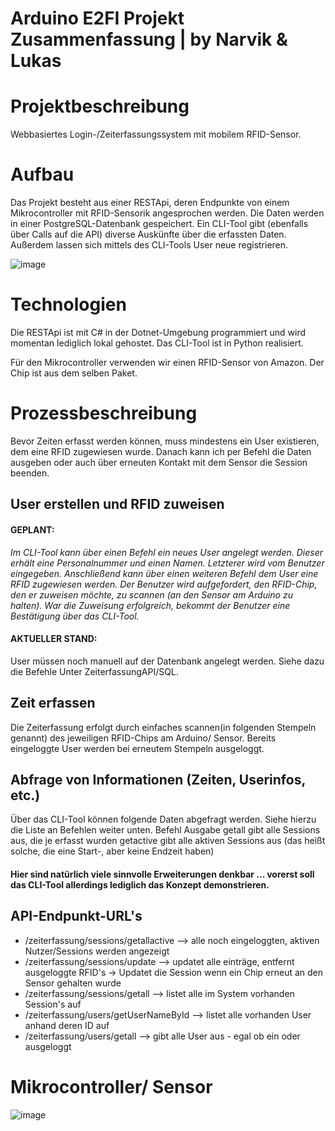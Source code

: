 # Arduino E2FI Projekt Zusammenfassung | by Narvik & Lukas

# Projektbeschreibung
Webbasiertes Login-/Zeiterfassungssystem mit mobilem RFID-Sensor. 

# Aufbau
Das Projekt besteht aus einer RESTApi, deren Endpunkte von einem Mikrocontroller mit RFID-Sensorik angesprochen werden. Die Daten werden in einer PostgreSQL-Datenbank gespeichert.
Ein CLI-Tool gibt (ebenfalls über Calls auf die API) diverse Auskünfte über die erfassten Daten. Außerdem lassen sich mittels des CLI-Tools User neue registrieren.

![image](https://github.com/einroggenbrot32/e2fi_arduino_rfid/assets/112704792/1c03e24e-91a7-4acb-a7ec-57c889a01bfc)


# Technologien
Die RESTApi ist mit C# in der Dotnet-Umgebung programmiert und wird momentan lediglich lokal gehostet.
Das CLI-Tool ist in Python realisiert.

Für den Mikrocontroller verwenden wir einen RFID-Sensor von Amazon. Der Chip ist aus dem selben Paket.

# Prozessbeschreibung
Bevor Zeiten erfasst werden können, muss mindestens ein User existieren, dem eine RFID zugewiesen wurde.
Danach kann ich per Befehl die Daten ausgeben oder auch über erneuten Kontakt mit dem Sensor die Session beenden.

## User erstellen und RFID zuweisen
#### GEPLANT:
*Im CLI-Tool kann über einen Befehl ein neues User angelegt werden. Dieser erhält eine Personalnummer und einen Namen. Letzterer wird vom Benutzer eingegeben.
Anschließend kann über einen weiteren Befehl dem User eine RFID zugewiesen werden. Der Benutzer wird aufgefordert, den RFID-Chip, den er zuweisen möchte, zu scannen (an den Sensor am Arduino zu halten).
War die Zuweisung erfolgreich, bekommt der Benutzer eine Bestätigung über das CLI-Tool.*

#### AKTUELLER STAND:
User müssen noch manuell auf der Datenbank angelegt werden. Siehe dazu die Befehle Unter ZeiterfassungAPI/SQL.

## Zeit erfassen
Die Zeiterfassung erfolgt durch einfaches scannen(in folgenden Stempeln genannt) des jeweiligen RFID-Chips am Arduino/ Sensor.
Bereits eingeloggte User werden bei erneutem Stempeln ausgeloggt.

## Abfrage von Informationen (Zeiten, Userinfos, etc.)
Über das CLI-Tool können folgende Daten abgefragt werden. Siehe hierzu die Liste an Befehlen weiter unten.
Befehl              Ausgabe
getall              gibt alle Sessions aus, die je erfasst wurden
getactive           gibt alle aktiven Sessions aus (das heißt solche, die eine Start-, aber keine Endzeit haben)

#### Hier sind natürlich viele sinnvolle Erweiterungen denkbar ... vorerst soll das CLI-Tool allerdings lediglich das Konzept demonstrieren.

## API-Endpunkt-URL's
- /zeiterfassung/sessions/getallactive --> alle noch eingeloggten, aktiven Nutzer/Sessions werden angezeigt
- /zeiterfassung/sessions/update --> updatet alle einträge, entfernt ausgeloggte RFID's -> Updatet die Session wenn ein Chip erneut an den Sensor gehalten wurde
- /zeiterfassung/sessions/getall --> listet alle im System vorhanden Session's auf
- /zeiterfassung/users/getUserNameById --> listet alle vorhanden User anhand deren ID auf
- /zeiterfassung/users/getall --> gibt alle User aus - egal ob ein oder ausgeloggt

# Mikrocontroller/ Sensor
![image](https://github.com/einroggenbrot32/e2fi_arduino_rfid/assets/112704792/b5811dc8-a777-4e70-8b17-e7ace0457049)
